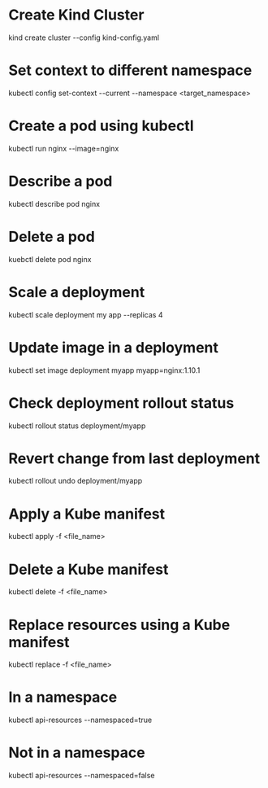 # Create Kind Cluster
kind create cluster --config kind-config.yaml

# Set context to different namespace
kubectl config set-context --current --namespace <target_namespace> 

# Create a pod using kubectl
kubectl run nginx --image=nginx

# Describe a pod
kubectl describe pod nginx

# Delete a pod
kuebctl delete pod nginx

# Scale a deployment
kubectl scale deployment my app --replicas 4

# Update image in a deployment
kubectl set image deployment myapp myapp=nginx:1.10.1

# Check deployment rollout status
kubectl rollout status deployment/myapp

# Revert change from last deployment
kubectl rollout undo deployment/myapp

# Apply a Kube manifest
kubectl apply -f <file_name>

# Delete a Kube manifest
kubectl delete -f <file_name>

# Replace resources using a Kube manifest
kubectl replace -f <file_name>

# In a namespace
kubectl api-resources --namespaced=true

# Not in a namespace
kubectl api-resources --namespaced=false